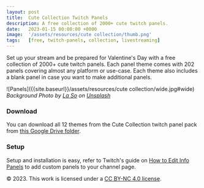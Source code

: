 ```yaml
---
layout: post
title:  Cute Collection Twitch Panels
description: A free collection of 2000+ cute twitch panels.
date:   2023-01-15 00:00:00 +0000
image:  '/assets/resources/cute collection/thumb.png'
tags:   [free, twitch-panels, collection, livestreaming]
---
```

Set up your stream and be prepared for Valentine's Day with a free collection of 2000+ cute twitch panels. Each panel theme comes with 202 panels covering almost any platform or use-case. Each theme also includes a blank panel in case you want to make additional panels.
  
![Panels]({{site.baseurl}}/assets/resources/cute collection/wide.jpg#wide)
*Background Photo by [La So](https://unsplash.com/photos/vk4vjTNVrTg) on [Unsplash](https://unsplash.com/)*

### Download

You can download all 12 themes from the Cute Collection twitch panel pack from [this Google Drive folder](https://drive.google.com/drive/folders/1AQA-ap_fc0llVvDFqyWG8am14-6heU5M).

### Setup

Setup and installation is easy, refer to Twitch's guide on [How to Edit Info Panels](https://help.twitch.tv/s/article/how-to-edit-info-panels?language=en_US) to add custom panels to your channel page.

© 2023. This work is licensed under a [CC BY-NC 4.0 license](https://creativecommons.org/licenses/by-nc/4.0/). 